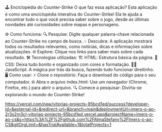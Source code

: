 🕹️ Enciclopédia do Counter-Strike
O que faz essa aplicação?
Esta aplicação é como uma enciclopédia interativa do Counter-Strike! Ela te ajuda a encontrar tudo o que você precisa saber sobre o jogo, desde as últimas novidades até curiosidades sobre mapas e personagens.

⚙️ Como funciona:
🔍 Pesquise: Digite qualquer palavra-chave relacionada ao Counter-Strike no campo de busca.
💡 Descubra: A aplicação mostrará todos os resultados relevantes, como notícias, dicas e informações sobre atualizações.
🌐 Explore: Clique nos links para saber mais sobre cada resultado.
🛠️ Tecnologias utilizadas:
🏗️ HTML: Estrutura básica da página.
🎨 CSS: Deixa tudo bonito e organizado com cores e formatação.
🧙‍♂️ JavaScript: A mágica por trás da busca, fazendo tudo funcionar direitinho.
🖥️ Como usar:
⚡ Clone o repositório: Faça o download do código para o seu computador.
🌐 Abra o arquivo index.html: Use um navegador (Chrome, Firefox, etc.) para abrir o arquivo.
🔍 Comece a pesquisar: Divirta-se explorando o mundo do Counter-Strike!


https://vercel.com/new/vitorias-projects-95bcd1ed/success?developer-id=&external-id=&redirect-url=&branch=main&deploymentUrl=imers-o-ao-2r3s2m3cl-vitorias-projects-95bcd1ed.vercel.app&projectName=imers-o-ao-cs&s=https%3A%2F%2Fgithub.com%2FAlmaStefany%2FImers-o-ao-CS&gitOrgLimit=&hasTrialAvailable=1&totalProjects=1
